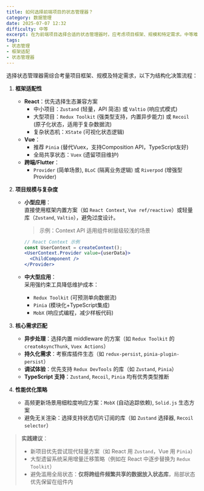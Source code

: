 ```yaml
---
title: 如何选择前端项目的状态管理器？
category: 数据管理
date: 2025-07-07 12:32
difficulty: 中等
excerpt: 在为前端项目选择合适的状态管理器时，应考虑项目框架、规模和特定需求。中等难度的问题需要对不同状态管理器的特点和适用场景有深入理解，并能够权衡各种因素做出合理决策。
tags:
- 状态管理
- 框架适配
- 状态管理器
---
```

选择状态管理器需综合考量项目框架、规模及特定需求，以下为结构化决策流程：

1.  **框架适配性**  
    - **React**：优先选择生态兼容方案  
      - 中小项目：`Zustand` (轻量，API 简洁) 或 `Valtio` (响应式模式)  
      - 大型项目：`Redux Toolkit` (强类型支持，内置异步能力) 或 `Recoil` (原子化状态，适用于复杂数据流)  
      - 复杂状态机：`XState` (可视化状态逻辑)
    - **Vue**：  
      - 推荐 `Pinia` (替代Vuex，支持Composition API，TypeScript友好)  
      - 全局共享状态：`Vuex` (遗留项目维护)
    - **跨端/Flutter**：  
      - `Provider` (简单场景), `BLoC` (隔离业务逻辑) 或 `Riverpod` (增强型Provider)

2.  **项目规模与复杂度**  
    - **小型应用**：  
      直接使用框架内置方案（如 `React Context`, `Vue ref/reactive`）或轻量库（`Zustand`, `Valtio`），避免过度设计。  
      > 示例：Context API 适用组件树层级较浅的场景  
      
      ```jsx
      // React Context 示例
      const UserContext = createContext();
      <UserContext.Provider value={userData}> 
        <ChildComponent /> 
      </Provider>
      ```
    - **中大型应用**：  
      采用强约束工具降低维护成本：  
      - `Redux Toolkit` (可预测单向数据流)  
      - `Pinia` (模块化+TypeScript集成)  
      - `MobX` (响应式编程，减少样板代码)

3.  **核心需求匹配**  
    - **异步处理**：选择内置 middleware 的方案（如 `Redux Toolkit` 的 `createAsyncThunk`, `Vuex Actions`）  
    - **持久化需求**：考察库插件生态（如 `redux-persist`, `pinia-plugin-persist`）  
    - **调试体验**：优先支持 `Redux DevTools` 的库（如 `Zustand`, `Pinia`）  
    - **TypeScript 支持**：`Zustand`, `Recoil`, `Pinia` 均有优秀类型推断

4.  **性能优化策略**  
    - 高频更新场景用细粒度响应方案：`MobX` (自动追踪依赖), `Solid.js` 生态方案  
    - 避免无关渲染：选择支持状态切片订阅的库（如 `Zustand` 选择器, `Recoil selector`）

> **实践建议**：  
> - 新项目优先尝试现代轻量方案（如 React 用 `Zustand`，Vue 用 `Pinia`）  
> - 大型遗留系统采用增量迁移策略（例如在 React 中逐步替换为 `Redux Toolkit`）  
> - 避免滥用全局状态：**仅将跨组件频繁共享的数据放入状态库**，局部状态优先保留在组件内
